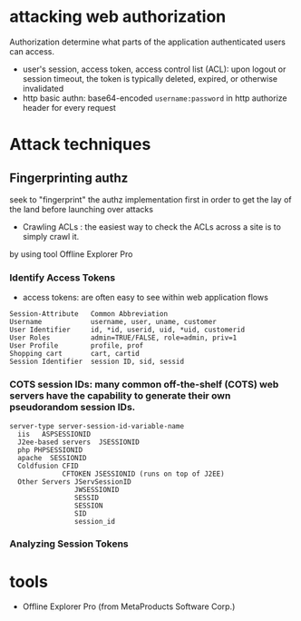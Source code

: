 # attacking web authorization

Authorization determine what parts of the application authenticated users can access.

* user's session, access token, access control list (ACL): upon logout or session timeout, the token is typically deleted, expired, or otherwise invalidated
* http basic authn: base64-encoded `username:password` in http authorize header for every request

# Attack techniques

## Fingerprinting authz

seek to "fingerprint" the authz implementation first in order to get the lay of the land before launching over attacks

* Crawling ACLs :  the easiest way to check the ACLs across a site is to simply crawl it.

by using tool Offline Explorer Pro

### Identify Access Tokens

* access tokens: are often easy to see within web application flows
```
Session-Attribute   Common Abbreviation
Username            username, user, uname, customer
User Identifier     id, *id, userid, uid, *uid, customerid
User Roles          admin=TRUE/FALSE, role=admin, priv=1
User Profile        profile, prof
Shopping cart       cart, cartid
Session Identifier  session ID, sid, sessid
```

### COTS session IDs: many common off-the-shelf (COTS) web servers have the capability to generate their own pseudorandom session IDs.
```
server-type server-session-id-variable-name
  iis   ASPSESSIONID
  J2ee-based servers  JSESSIONID
  php PHPSESSIONID
  apache  SESSIONID
  Coldfusion CFID
             CFTOKEN JSESSIONID (runs on top of J2EE)
  Other Servers JServSessionID
                JWSESSIONID
                SESSID
                SESSION
                SID
                session_id
```
### Analyzing Session Tokens


# tools

* Offline Explorer Pro (from MetaProducts Software Corp.)
